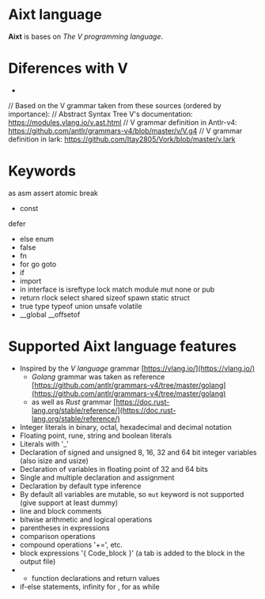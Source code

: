 # Aixt language
**Aixt** is bases on _The V programming language_.

# Diferences with V
- 
// Based on the V grammar taken from these sources (ordered by importance):
//     Abstract Syntax Tree V's documentation:  https://modules.vlang.io/v.ast.html
//     V grammar definition in Antlr-v4:        https://github.com/antlr/grammars-v4/blob/master/v/V.g4
//     V grammar definition in lark:            https://github.com/Itay2805/Vork/blob/master/v.lark

# Keywords
as
asm
assert
atomic
break
- const

defer
- else
enum
- false
- fn
- for
go
goto
- if
- import
- in
interface
is
isreftype
lock
match
module
mut
none
or
pub
- return
rlock
select
shared
sizeof
spawn
static
struct
- true
type
typeof
union
unsafe
volatile
- __global
__offsetof




# Supported Aixt language features
    
- Inspired by the _V language_ grammar [https://vlang.io/](https://vlang.io/)
    - _Golang_ grammar was taken as reference [https://github.com/antlr/grammars-v4/tree/master/golang](https://github.com/antlr/grammars-v4/tree/master/golang)
    - as well as _Rust_ grammar [https://doc.rust-lang.org/stable/reference/](https://doc.rust-lang.org/stable/reference/)
- Integer literals in binary, octal, hexadecimal and decimal notation
- Floating point, rune, string and boolean literals
- Literals with '_'
- Declaration of signed and unsigned 8, 16, 32 and 64 bit integer variables (also isize and usize)
- Declaration of variables in floating point of 32 and 64 bits
- Single and multiple declaration and assignment
- Declaration by default type inference
- By default all variables are mutable, so `mut` keyword is not supported (give support at least dummy)
- line and block comments
- bitwise arithmetic and logical operations
- parentheses in expressions
- comparison operations
- compound operations '+=', etc.
- block expressions '{ Code_block }' (a tab is added to the block in the output file)
- - function declarations and return values
- if-else statements, infinity for , for as while